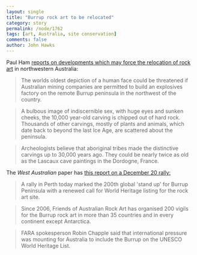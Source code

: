 ```yaml
---
layout: single 
title: "Burrup rock art to be relocated" 
category: story
permalink: /node/1762
tags: [art, Australia, site conservation] 
comments: false 
author: John Hawks 
---
```


Paul Ham <a href="http://www.timesonline.co.uk/tol/news/world/europe/article5337657.ece">reports on developments which may force the relocation of rock art</a> in northwestern Australia: 

<blockquote>The worlds oldest depiction of a human face could be threatened if Australian mining companies are permitted to build an explosives factory on the remote Burrup peninsula in the northwest of the country.</blockquote>

<blockquote>A bulbous image of indiscernible sex, with huge eyes and sunken cheeks, the 10,000 year-old carving is chipped out of hard rock. Thousands of other carvings, mostly of plants and animals, which date back to beyond the last Ice Age, are scattered about the peninsula.</blockquote>

<blockquote>Archeologists believe that aboriginal tribes made the distinctive carvings up to 30,000 years ago. They could be nearly twice as old as the Lascaux cave paintings in the Dordogne, France.</blockquote>

The <i>West Australian</i> paper has <a href="http://www.thewest.com.au/default.aspx?MenuID=2&ContentID=114233">this report on a December 20 rally:</a>

<blockquote>A rally in Perth today marked the 200th global 'stand up' for Burrup Peninsula with a renewed call for World Heritage listing for the rock art site.</blockquote>

<blockquote>Since 2006, Friends of Australian Rock Art has organised 200 vigils for the Burrup rock art in more than 35 countries and in every continent except Antarctica.</blockquote>

<blockquote>FARA spokesperson Robin Chapple said that international pressure was mounting for Australia to include the Burrup on the UNESCO World Heritage List.</blockquote>





